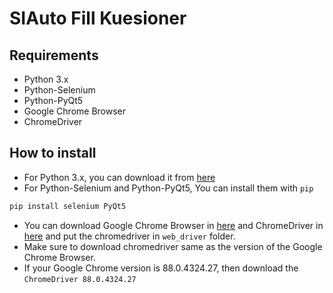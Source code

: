 # SIAuto Fill Kuesioner

## Requirements
+ Python 3.x
+ Python-Selenium
+ Python-PyQt5
+ Google Chrome Browser
+ ChromeDriver

## How to install

+ For Python 3.x, you can download it from [here](https://www.python.org/downloads/)
+ For Python-Selenium and Python-PyQt5, You can install them with ``pip``
```bash
pip install selenium PyQt5
```
+ You can download Google Chrome Browser in [here](https://www.google.com/chrome/index.html) and ChromeDriver in [here](https://chromedriver.chromium.org/) and put the chromedriver in ``web_driver`` folder.
+ Make sure to download chromedriver same as the version of the Google Chrome Browser.
+ If your Google Chrome version is 88.0.4324.27, then download the ``ChromeDriver 88.0.4324.27``



